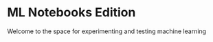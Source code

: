 ML Notebooks Edition
==========================

Welcome to the space for experimenting and testing machine learning 
